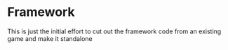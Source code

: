 # Framework
This is just the initial effort to cut out the framework code from an existing game and make it standalone
